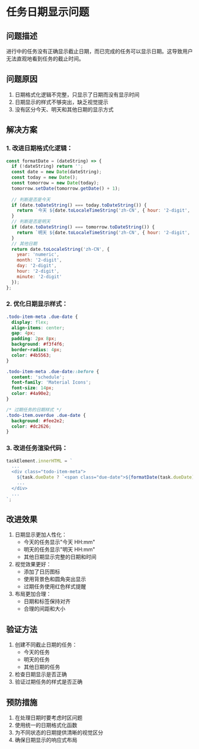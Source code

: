 # 任务日期显示问题

## 问题描述
进行中的任务没有正确显示截止日期，而已完成的任务可以显示日期。这导致用户无法直观地看到任务的截止时间。

## 问题原因
1. 日期格式化逻辑不完整，只显示了日期而没有显示时间
2. 日期显示的样式不够突出，缺乏视觉提示
3. 没有区分今天、明天和其他日期的显示方式

## 解决方案

### 1. 改进日期格式化逻辑：
```javascript
const formatDate = (dateString) => {
  if (!dateString) return '';
  const date = new Date(dateString);
  const today = new Date();
  const tomorrow = new Date(today);
  tomorrow.setDate(tomorrow.getDate() + 1);
  
  // 判断是否是今天
  if (date.toDateString() === today.toDateString()) {
    return `今天 ${date.toLocaleTimeString('zh-CN', { hour: '2-digit', minute: '2-digit' })}`;
  }
  // 判断是否是明天
  if (date.toDateString() === tomorrow.toDateString()) {
    return `明天 ${date.toLocaleTimeString('zh-CN', { hour: '2-digit', minute: '2-digit' })}`;
  }
  // 其他日期
  return date.toLocaleString('zh-CN', {
    year: 'numeric',
    month: '2-digit',
    day: '2-digit',
    hour: '2-digit',
    minute: '2-digit'
  });
};
```

### 2. 优化日期显示样式：
```css
.todo-item-meta .due-date {
  display: flex;
  align-items: center;
  gap: 4px;
  padding: 2px 8px;
  background: #f3f4f6;
  border-radius: 4px;
  color: #4b5563;
}

.todo-item-meta .due-date::before {
  content: 'schedule';
  font-family: 'Material Icons';
  font-size: 14px;
  color: #4a90e2;
}

/* 过期任务的日期样式 */
.todo-item.overdue .due-date {
  background: #fee2e2;
  color: #dc2626;
}
```

### 3. 改进任务渲染代码：
```javascript
taskElement.innerHTML = `
  ...
  <div class="todo-item-meta">
    ${task.dueDate ? `<span class="due-date">${formatDate(task.dueDate)}</span>` : ''}
    ...
  </div>
  ...
`;
```

## 改进效果
1. 日期显示更加人性化：
   - 今天的任务显示"今天 HH:mm"
   - 明天的任务显示"明天 HH:mm"
   - 其他日期显示完整的日期和时间
2. 视觉效果更好：
   - 添加了日历图标
   - 使用背景色和圆角突出显示
   - 过期任务使用红色样式提醒
3. 布局更加合理：
   - 日期和标签保持对齐
   - 合理的间距和大小

## 验证方法
1. 创建不同截止日期的任务：
   - 今天的任务
   - 明天的任务
   - 其他日期的任务
2. 检查日期显示是否正确
3. 验证过期任务的样式是否正确

## 预防措施
1. 在处理日期时要考虑时区问题
2. 使用统一的日期格式化函数
3. 为不同状态的日期提供清晰的视觉区分
4. 确保日期显示的响应式布局 